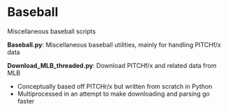 # Baseball
Miscellaneous baseball scripts

**Baseball.py**: Miscellaneous baseball utilities, mainly for handling PITCHf/x data

**Download_MLB_threaded.py**: Download PITCHf/x and related data from MLB

* Conceptually based off PITCHr/x but written from scratch in Python
* Multiprocessed in an attempt to make downloading and parsing go faster
